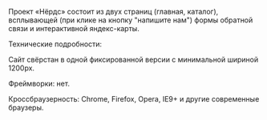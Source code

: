 Проект «Нёрдс» состоит из двух страниц (главная, каталог), всплывающей (при клике на кнопку "напишите нам") формы обратной связи
и интерактивной яндекс-карты.


Технические подробности:

Сайт свёрстан в одной фиксированной версии с минимальной шириной 1200px.

Фреймворки: нет.

Кроссбраузерность: Chrome, Firefox, Opera, IE9+ и другие современные браузеры.
